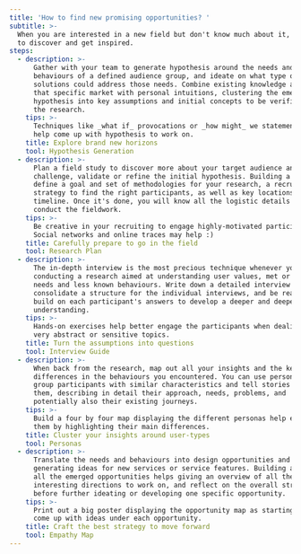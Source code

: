 ```yaml
---
title: 'How to find new promising opportunities? '
subtitle: >-
  When you are interested in a new field but don't know much about it, and want
  to discover and get inspired.
steps:
  - description: >-
      Gather with your team to generate hypothesis around the needs and
      behaviours of a defined audience group, and ideate on what type of
      solutions could address those needs. Combine existing knowledge around
      that specific market with personal intuitions, clustering the emerging
      hypothesis into key assumptions and initial concepts to be verified during
      the research.
    tips: >-
      Techniques like _what if_ provocations or _how might_ we statements may
      help come up with hypothesis to work on.
    title: Explore brand new horizons
    tool: Hypothesis Generation
  - description: >-
      Plan a field study to discover more about your target audience and
      challenge, validate or refine the initial hypothesis. Building a plan help
      define a goal and set of methodologies for your research, a recruiting
      strategy to find the right participants, as well as key locations and
      timeline. Once it's done, you will know all the logistic details needed to
      conduct the fieldwork.
    tips: >-
      Be creative in your recruiting to engage highly-motivated participants.
      Social networks and online traces may help :)
    title: Carefully prepare to go in the field
    tool: Research Plan
  - description: >-
      The in-depth interview is the most precious technique whenever you are
      conducting a research aimed at understanding user values, met or unmet
      needs and less known behaviours. Write down a detailed interview guide to
      consolidate a structure for the individual interviews, and be ready to
      build on each participant's answers to develop a deeper and deeper
      understanding.
    tips: >-
      Hands-on exercises help better engage the participants when dealing with
      very abstract or sensitive topics.
    title: Turn the assumptions into questions
    tool: Interview Guide
  - description: >-
      When back from the research, map out all your insights and the key
      differences in the behaviours you encountered. You can use personas to
      group participants with similar characteristics and tell stories about
      them, describing in detail their approach, needs, problems, and
      potentially also their existing journeys.
    tips: >-
      Build a four by four map displaying the different personas help explain
      them by highlighting their main differences.
    title: Cluster your insights around user-types
    tool: Personas
  - description: >-
      Translate the needs and behaviours into design opportunities and start
      generating ideas for new services or service features. Building a map of
      all the emerged opportunities helps giving an overview of all the
      interesting directions to work on, and reflect on the overall strategy
      before further ideating or developing one specific opportunity.
    tips: >-
      Print out a big poster displaying the opportunity map as starting point to
      come up with ideas under each opportunity.
    title: Craft the best strategy to move forward
    tool: Empathy Map
---
```


